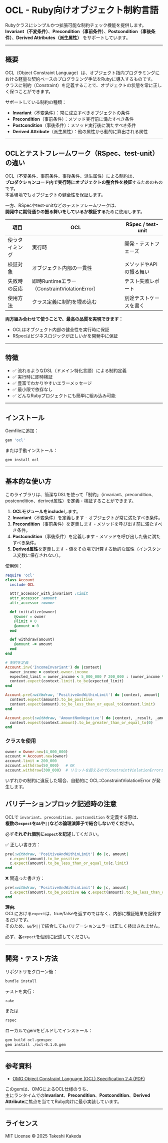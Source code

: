 # OCL - Ruby向けオブジェクト制約言語

Rubyクラスにシンプルかつ拡張可能な制約チェック機能を提供します。  
**Invariant（不変条件）**、**Precondition（事前条件）**、**Postcondition（事後条件）**、**Derived Attributes（派生属性）** をサポートしています。

---

## 概要

OCL（Object Constraint Language）は、オブジェクト指向プログラミングにおける軽量な契約ベースのプログラミング手法をRubyに導入するものです。  
クラスに制約（Constraint）を定義することで、オブジェクトの状態を常に正しく保つことができます。

サポートしている制約の種類：

- **Invariant**（不変条件）：常に成立すべきオブジェクトの条件
- **Precondition**（事前条件）：メソッド実行前に満たすべき条件
- **Postcondition**（事後条件）：メソッド実行後に満たすべき条件
- **Derived Attribute**（派生属性）：他の属性から動的に算出される属性

---

## OCLとテストフレームワーク（RSpec、test-unit）の違い

OCL（不変条件、事前条件、事後条件、派生属性）による制約は、  
**プロダクションコード内で実行時にオブジェクトの整合性を検証**するためのものです。  
本番環境でもオブジェクトの健全性を保証します。

一方、RSpecやtest-unitなどのテストフレームワークは、  
**開発中に期待通りの振る舞いをしているか検証する**ために使用します。

| 項目           | OCL                                | RSpec / test-unit                 |
|----------------|------------------------------------|-----------------------------------|
| 使うタイミング | 実行時                              | 開発・テストフェーズ              |
| 検証対象       | オブジェクト内部の一貫性              | メソッドやAPIの振る舞い           |
| 失敗時の反応   | 即時Runtimeエラー（ConstraintViolationError） | テスト失敗レポート               |
| 使用方法       | クラス定義に制約を埋め込む              | 別途テストケースを書く           |

**両方組み合わせて使うことで、最高の品質を実現できます：**
- OCLはオブジェクト内部の健全性を実行時に保証
- RSpecはビジネスロジックが正しいかを開発中に保証

---

## 特徴

- ✅ 流れるようなDSL（ドメイン特化言語）による制約定義
- ✅ 実行時に即時検証
- ✅ 豊富でわかりやすいエラーメッセージ
- ✅ 最小限で依存なし
- ✅ どんなRubyプロジェクトにも簡単に組み込み可能

---

## インストール

Gemfileに追加：

```ruby
gem 'ocl'
```

または手動インストール：

```bash
gem install ocl
```

---

## 基本的な使い方

このライブラリは、簡潔なDSLを使って「制約」（invariant、precondition、postcondition、derived属性）を定義・検証することができます。

1. **OCLモジュールをinclude**します。
2. **Invariant**（不変条件）を定義します - オブジェクトが常に満たすべき条件。
3. **Precondition**（事前条件）を定義します - メソッドを呼び出す前に満たすべき条件。
4. **Postcondition**（事後条件）を定義します - メソッドを呼び出した後に満たすべき条件。
5. **Derived属性**を定義します - 値をその場で計算する動的な属性（インスタンス変数に保存されない）。

使用例：

```ruby
require 'ocl'
class Account
  include OCL

  attr_accessor_with_invariant :limit
  attr_accessor :amount
  attr_accessor :owner

  def initialize(owner)
    @owner = owner
    @limit = 0
    @amount = 0
  end

  def withdraw(amount)
    @amount -= amount
  end
end

# 制約を定義
Account.inv('IncomeInvariant') do |context|
  owner_income = context.owner.income
  expected_limit = owner_income < 5_000_000 ? 200_000 : (owner_income * 0.1).round
  context.expect(context.limit).to_be(expected_limit)
end

Account.pre(:withdraw, 'PositiveAndWithinLimit') do |context, amount|
  context.expect(amount).to_be_positive
  context.expect(amount).to_be_less_than_or_equal_to(context.limit)
end

Account.post(:withdraw, 'AmountNonNegative') do |context, _result, _amount|
  context.expect(context.amount).to_be_greater_than_or_equal_to(0)
end
```

### クラスを使用

```ruby
owner = Owner.new(4_000_000)
account = Account.new(owner)
account.limit = 200_000
account.withdraw(50_000)   # OK
account.withdraw(300_000)  # リミットを超えるのでConstraintViolationErrorが発生
```

いずれかの制約に違反した場合、自動的に OCL::ConstraintViolationError が発生します。


## バリデーションブロック記述時の注意

OCLで `invariant`、`precondition`、`postcondition` を定義する際は、  
**複数の`expect`を`&&`や`||`などの論理演算子で結合しないでください**。

必ず**それぞれ個別に`expect`を記述**してください。

✅ 正しい書き方：

```ruby
pre(:withdraw, 'PositiveAndWithinLimit') do |c, amount|
  c.expect(amount).to_be_positive
  c.expect(amount).to_be_less_than_or_equal_to(c.limit)
end
```

❌ 間違った書き方：

```ruby
pre(:withdraw, 'PositiveAndWithinLimit') do |c, amount|
  c.expect(amount).to_be_positive && c.expect(amount).to_be_less_than_or_equal_to(c.limit)
end
```

**理由:**  
OCLにおける`expect`は、true/falseを返すのではなく、内部に検証結果を記録するだけです。  
そのため、`&&`や`||`で結合してもバリデーションエラーは正しく検出されません。

必ず、各`expect`を個別に記述してください。

---

## 開発・テスト方法

リポジトリをクローン後：

```bash
bundle install
```

テストを実行：

```bash
rake
```
または

```bash
rspec
```

ローカルでgemをビルドしてインストール：

```bash
gem build ocl.gemspec
gem install ./ocl-0.1.0.gem
```

---

## 参考資料

- [OMG Object Constraint Language (OCL) Specification 2.4 (PDF)](https://www.omg.org/spec/OCL/2.4/PDF)

このgemは、OMGによるOCL仕様のうち、  
主にランタイムでの**Invariant**、**Precondition**、**Postcondition**、**Derived Attribute**に焦点を当ててRuby向けに最小実装しています。

---

## ライセンス

MIT License © 2025 Takeshi Kakeda